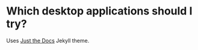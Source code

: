 # Which desktop applications should I try?

Uses [Just the Docs](https://github.com/just-the-docs/just-the-docs/) Jekyll
theme.
